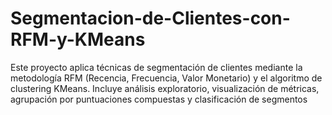 # Segmentacion-de-Clientes-con-RFM-y-KMeans
Este proyecto aplica técnicas de segmentación de clientes mediante la metodología RFM (Recencia, Frecuencia, Valor Monetario) y el algoritmo de clustering KMeans. Incluye análisis exploratorio, visualización de métricas, agrupación por puntuaciones compuestas y clasificación de segmentos
